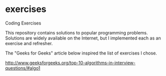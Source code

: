 # exercises
Coding Exercises 

This repository contains solutions to popular programming problems. Solutions are widely available on the Internet, but I implemented each as an exercise and refresher. 

The "Geeks for Geeks" article below inspired the list of exercises I chose. 

http://www.geeksforgeeks.org/top-10-algorithms-in-interview-questions/#algo1